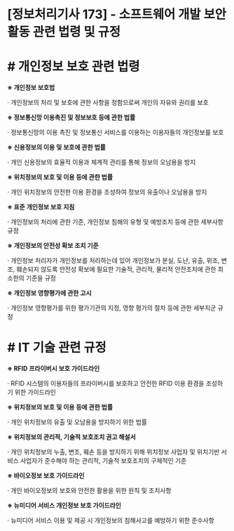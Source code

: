 

# [정보처리기사 173] - 소프트웨어 개발 보안 활동 관련 법령 및 규정



# **# 개인정보 보호 관련 법령**

**※ 개인정보 보호법**

· 개인정보의 처리 및 보호에 관한 사항을 정함으로써 개인의 자유와 권리를 보호



**※ 정보통신망 이용촉진 및 정보보호 등에 관한 법률**

· 정보통신망의 이용 촉진 및 정보통신 서비스를 이용하는 이용자들의 개인정보를 보호



**※ 신용정보의 이용 및 보호에 관한 법률**

· 개인 신용정보의 효율적 이용과 체계적 관리를 통해 정보의 오남용을 방지



**※ 위치정보의 보호 및 이용 등에 관한 법률**

· 개인 위치정보의 안전한 이용 환경을 조성하여 정보의 유출이나 오남용을 방지



**※ 표준 개인정보 보호 지침**

· 개인정보의 처리에 관한 기준, 개인정보 침해의 유형 및 예방조치 등에 관한 세부사항 규정



**※ 개인정보의 안전성 확보 조치 기준**

· 개인정보 처리자가 개인정보를 처리하는데 있어 개인정보가 분실, 도난, 유출, 위조, 변조, 훼손되지 않도록 안전성 확보에 필요한 기술적, 관리적, 물리적 안전조치에 관한 최소한의 기준을 규정



**※ 개인정보 영향평가에 관한 고시**

· 개인정보 영향평가를 위한 평가기관의 지정, 영향 평가의 절차 등에 관한 세부지군 규정



# **# IT 기술 관련 규정**

**※ RFID 프라이버시 보호 가이드라인**

· RFID 시스템의 이용자들의 프라이버시를 보호하고 안전한 RFID 이용 환경을 조성하기 위한 가이드라인



**※ 위치정보의 보호 및 이용 등에 관한 법률**

· 개인 위치정보의 유출 및 오남용을 방지하기 위한 법률



**※ 위치정보의 관리적, 기술적 보호조치 권고 해설서**

· 개인 위치정보의 누출, 변조, 훼손 등을 방지하기 위해 위치정보 사업자 및 위치기반 서비스 사업자가 준수해야 하는 관리적, 기술적 보호조치의 구체적인 기준



**※ 바이오정보 보호 가이드라인**

· 개인 바이오정보의 보호와 안전한 활용을 위한 원칙 및 조치사항



**※ 뉴미디어 서비스 개인정보 보호 가이드라인**

· 뉴미디어 서비스 이용 및 제공 시 개인정보의 침해사고를 예방하기 위한 준수사항